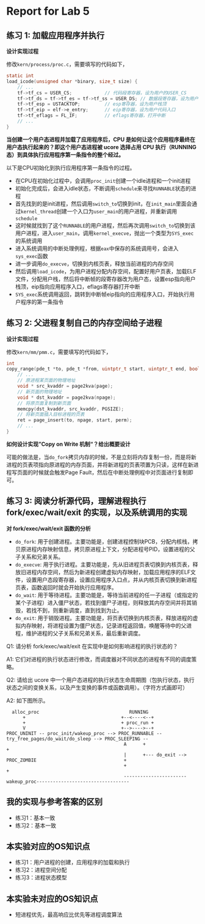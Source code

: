# Report for Lab 5

## 练习 1: 加载应用程序并执行

**设计实现过程**

修改`kern/process/proc.c`，需要填写的代码如下，

```c
static int
load_icode(unsigned char *binary, size_t size) {
    // ...
    tf->tf_cs = USER_CS;            // 代码段寄存器，设为用户的USER_CS
    tf->tf_ds = tf->tf_es = tf->tf_ss = USER_DS; // 数据段寄存器，设为用户的USER_DS
    tf->tf_esp = USTACKTOP;         // esp寄存器，设为用户栈顶
    tf->tf_eip = elf->e_entry;      // eip寄存器，设为用户代码入口
    tf->tf_eflags = FL_IF;          // eflags寄存器，打开中断
    // ...
}
```

**当创建一个用户态进程并加载了应用程序后，CPU 是如何让这个应用程序最终在用户态执行起来的？即这个用户态进程被 ucore 选择占用 CPU 执行（RUNNING 态）到具体执行应用程序第一条指令的整个经过。**

以下是CPU初始化到执行应用程序第一条指令的过程。

+ 在CPU在初始化过程中，会调用`proc_init`创建一个idle进程和一个init进程
+ 初始化完成后，会进入idle状态，不断调用`schedule`来寻找`RUNNABLE`状态的进程
+ 首先找到的是init进程，然后调用`switch_to`切换到init，在`init_main`里面会通过`kernel_thread`创建一个入口为`user_main`的用户进程，并重新调用`schedule`
+ 这时候就找到了这个`RUNNABLE`的用户进程，然后再次调用`switch_to`切换到该用户进程，进入`user_main`，调用`kernel_execve`，抛出一个类型为`SYS_exec`的系统调用
+ 进入系统调用的中断处理例程，根据`eax`中保存的系统调用号，会进入`sys_exec`函数
+ 进一步调用`do_execve`，切换到内核页表，释放当前进程的内存空间
+ 然后调用`load_icode`，为用户进程分配内存空间，配置好用户页表，加载ELF文件，分配用户栈，然后将中断帧的段寄存器改为用户态，设置esp指向用户栈顶，eip指向应用程序入口，eflags寄存器打开中断
+ `SYS_exec`系统调用返回，跳转到中断帧eip指向的应用程序入口，开始执行用户程序的第一条指令

## 练习 2: 父进程复制自己的内存空间给子进程

**设计实现过程**

修改`kern/mm/pmm.c`，需要填写的代码如下，

```c
int
copy_range(pde_t *to, pde_t *from, uintptr_t start, uintptr_t end, bool share) {
    // ...
    // 原进程某页面的物理地址
    void * src_kvaddr = page2kva(page);
    // 新页面的物理地址
    void * dst_kvaddr = page2kva(npage);
    // 将原页面复制到新页面
    memcpy(dst_kvaddr, src_kvaddr, PGSIZE);
    // 将新页面插入目标进程的页表
    ret = page_insert(to, npage, start, perm);
    // ...
}
```

**如何设计实现”Copy on Write 机制“？给出概要设计**

可能的做法是，当`do_fork`拷贝内存的时候，不是立刻将内存复制一份，而是将新进程的页表项指向原进程的内存页面，并将新进程的页表项置为只读，这样在新进程写页面的时候就会触发Page Fault，然后在中断处理例程中对页面进行复制即可。

## 练习 3: 阅读分析源代码，理解进程执行 fork/exec/wait/exit 的实现，以及系统调用的实现

**对 fork/exec/wait/exit 函数的分析**

+ `do_fork`: 用于创建进程。主要功能是，创建进程控制块PCB，分配内核栈，拷贝原进程内存映射信息，拷贝原进程上下文，分配进程号PID，设置进程的父子关系和兄弟关系。
+ `do_execve`: 用于执行进程。主要功能是，先从旧进程页表切换到内核页表，释放旧进程内存空间，然后为新进程创建虚拟内存映射，加载应用程序的ELF文件，设置用户态段寄存器，设置应用程序入口点，并从内核页表切换到新进程页表，函数返回时就会开始执行应用程序。
+ `do_wait`: 用于等待进程。主要功能是，等待当前进程的任一子进程（或指定的某个子进程）进入僵尸状态，若找到僵尸子进程，则释放其内存空间并将其销毁，若找不到，则重新调度，直到找到为止。
+ `do_exit`: 用于销毁进程。主要功能是，将页表切换到内核页表，释放进程的虚拟内存映射，将进程设置为僵尸状态，记录进程返回值，唤醒等待中的父进程，维护进程的父子关系和兄弟关系，最后重新调度。

Q1: 请分析 fork/exec/wait/exit 在实现中是如何影响进程的执行状态的？

A1: 它们对进程的执行状态进行修改，而调度器对不同状态的进程有不同的调度策略。

Q2: 请给出 ucore 中一个用户态进程的执行状态生命周期图（包执行状态，执行状态之间的变换关系，以及产生变换的事件或函数调用）。（字符方式画即可）

A2: 如下图所示。

```                            
  alloc_proc                                 RUNNING
      +                                   +--<----<--+
      +                                   + proc_run +
      V                                   +-->---->--+ 
PROC_UNINIT -- proc_init/wakeup_proc --> PROC_RUNNABLE -- try_free_pages/do_wait/do_sleep --> PROC_SLEEPING --
                                           A      +                                                           +
                                           |      +--- do_exit --> PROC_ZOMBIE                                +
                                           +                                                                  + 
                                           -----------------------wakeup_proc----------------------------------
```

## 我的实现与参考答案的区别

+ 练习1：基本一致
+ 练习2：基本一致

## 本实验对应的OS知识点

+ 练习1：用户进程的创建，应用程序的加载和执行
+ 练习2：进程空间分配
+ 练习3：进程状态模型

## 本实验未对应的OS知识点

+ 短进程优先，最高响应比优先等进程调度算法
